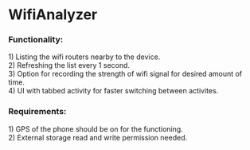 <h1>WifiAnalyzer</h1>
<h3>Functionality:</h3>
1) Listing the wifi routers nearby to the device.<br />
2) Refreshing the list every 1 second.<br />
3) Option for recording the strength of wifi signal for desired amount of time.<br />
4) UI with tabbed activity for faster switching between activites.<br />

<h3>Requirements:</h3>
1) GPS of the phone should be on for the functioning.<br />
2) External storage read and write permission needed.<br />
